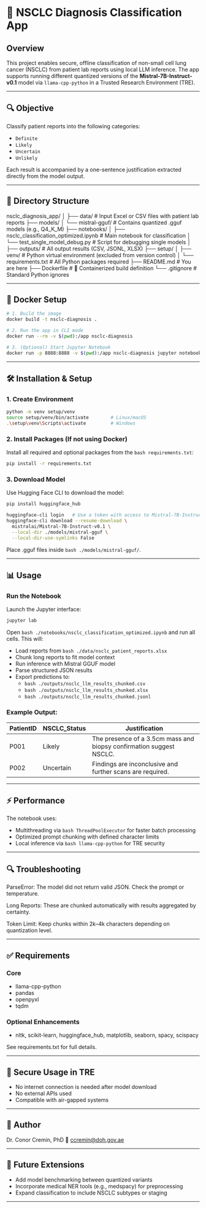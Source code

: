 # 🧠 NSCLC Diagnosis Classification App

## Overview

This project enables secure, offline classification of non-small cell lung cancer (NSCLC) from patient lab reports using local LLM inference. The app supports running different quantized versions of the **Mistral-7B-Instruct-v0.1** model via `llama-cpp-python` in a Trusted Research Environment (TRE).

---

## 🔍 Objective

Classify patient reports into the following categories:

- `Definite`
- `Likely`
- `Uncertain`
- `Unlikely`

Each result is accompanied by a one-sentence justification extracted directly from the model output.

---

## 📁 Directory Structure

nsclc_diagnosis_app/
│
├── data/ # Input Excel or CSV files with patient lab reports
├── models/
│ └── mistral-gguf/ # Contains quantized .gguf models (e.g., Q4_K_M)
├── notebooks/
│ ├── nsclc_classification_optimized.ipynb # Main notebook for classification
│ └── test_single_model_debug.py # Script for debugging single models
│
├── outputs/ # All output results (CSV, JSONL, XLSX)
├── setup/
│ ├── venv/ # Python virtual environment (excluded from version control)
│ └── requirements.txt # All Python packages required
├── README.md # You are here
├── Dockerfile # 🔧 Containerized build definition
└── .gitignore # Standard Python ignores

---

## 🐳 Docker Setup

```bash
# 1. Build the image
docker build -t nsclc-diagnosis .

# 2. Run the app in CLI mode
docker run --rm -v $(pwd):/app nsclc-diagnosis

# 3. (Optional) Start Jupyter Notebook
docker run -p 8888:8888 -v $(pwd):/app nsclc-diagnosis jupyter notebook --ip=0.0.0.0 --allow-root
```
---

## 🛠️ Installation & Setup

### 1. Create Environment

```bash
python -m venv setup/venv
source setup/venv/bin/activate        # Linux/macOS
.\setup\venv\Scripts\activate         # Windows
```
### 2. Install Packages (If not using Docker)

Install all required and optional packages from the ```bash requirements.txt```:
```bash
pip install -r requirements.txt
```

### 3. Download Model

Use Hugging Face CLI to download the model:
```bash
pip install huggingface_hub

huggingface-cli login   # Use a token with access to Mistral-7B-Instruct-v0.1
huggingface-cli download --resume-download \
  mistralai/Mistral-7B-Instruct-v0.1 \
  --local-dir ./models/mistral-gguf \
  --local-dir-use-symlinks False
```
Place .gguf files inside ```bash ./models/mistral-gguf/```.

---

## 📊 Usage

### Run the Notebook

Launch the Jupyter interface:
```bash
jupyter lab
```
Open ```bash ./notebooks/nsclc_classification_optimized.ipynb``` and run all cells. This will:

- Load reports from ```bash ./data/nsclc_patient_reports.xlsx```
- Chunk long reports to fit model context
- Run inference with Mistral GGUF model
- Parse structured JSON results
- Export predictions to:
   - ```bash ./outputs/nsclc_llm_results_chunked.csv```
   - ```bash ./outputs/nsclc_llm_results_chunked.xlsx```
   - ```bash ./outputs/nsclc_llm_results_chunked.jsonl```

### Example Output:
| PatientID | NSCLC\_Status | Justification                                                       |
| --------- | ------------- | ------------------------------------------------------------------- |
| P001      | Likely        | The presence of a 3.5cm mass and biopsy confirmation suggest NSCLC. |
| P002      | Uncertain     | Findings are inconclusive and further scans are required.           |

---

## ⚡ Performance
The notebook uses:
- Multithreading via ```bash ThreadPoolExecutor``` for faster batch processing
- Optimized prompt chunking with defined character limits
- Local inference via ```bash llama-cpp-python``` for TRE security

---

## 🔍 Troubleshooting
ParseError: The model did not return valid JSON. Check the prompt or temperature.

Long Reports: These are chunked automatically with results aggregated by certainty.

Token Limit: Keep chunks within 2k–4k characters depending on quantization level.

---

## ✅ Requirements
### Core
- llama-cpp-python
- pandas
- openpyxl
- tqdm

### Optional Enhancements
- nltk, scikit-learn, huggingface_hub, matplotlib, seaborn, spacy, scispacy

See requirements.txt for full details.

---

## 🔐 Secure Usage in TRE
- No internet connection is needed after model download
- No external APIs used
- Compatible with air-gapped systems

---

## 👤 Author
Dr. Conor Cremin, PhD
📧 ccremin@doh.gov.ae

---

## 🧪 Future Extensions
- Add model benchmarking between quantized variants
- Incorporate medical NER tools (e.g., medspacy) for preprocessing
- Expand classification to include NSCLC subtypes or staging

---